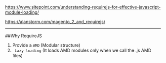 https://www.sitepoint.com/understanding-requirejs-for-effective-javascript-module-loading/

https://alanstorm.com/magento_2_and_requirejs/
 
***
##Why RequireJS
1. Provide a `AMD` (Modular structure)
2. ` Lazy loading` (It loads AMD modules only when we call the .js AMD files)
